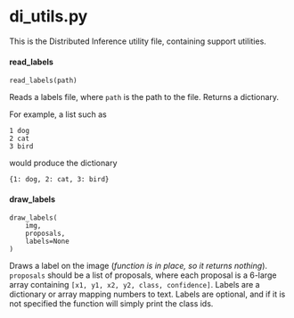 # di_utils.py

This is the Distributed Inference utility file, containing support utilities. 

#### read_labels

    read_labels(path)
    
Reads a labels file, where `path` is the path to the file. Returns a dictionary. 

For example, a list such as

    1 dog
    2 cat
    3 bird
    
would produce the dictionary

    {1: dog, 2: cat, 3: bird}
    
#### draw_labels

    draw_labels(
        img,
        proposals,
        labels=None
    )

Draws a label on the image (*function is in place, so it returns nothing*). `proposals` should be a list of proposals,
where each proposal is a 6-large array containing `[x1, y1, x2, y2, class, confidence]`. Labels are a dictionary or array
mapping numbers to text. Labels are optional, and if it is not specified the function will simply print the class ids. 